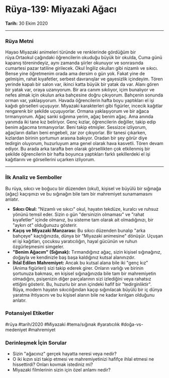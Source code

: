 # Rüya-139: Miyazaki Ağacı
**Tarih:** 30 Ekim 2020

---
### Rüya Metni

Hayao Miyazaki animeleri türünde ve renklerinde gördüğüm bir rüya.Ortaokul çağındaki öğrencilerin okuduğu büyük bir okulda, Cuma günü kapanış törenindeyiz, aynı zamanda şiirler okunuyor ve sonrasında cumartesi pazar tatiline girilecek. Okul İngiliz okulları gibi nizamlı ve sıkıcı. Bense yine öğretmenim orada ama dersim o gün yok. Fakat yine de gelmişim, rahat kıyafetler, serbest davranışlar ve gayesizlik içindeyim. Tören yerinde kapalı bir salon var, ikinci katta büyük bir yatak da var. Alanı gören bir yatak var, oraya uzanıyorum. Bir ara canım sıkılıyor, içim bunalıyor ve nefes almak için okulun arka bahçesine doğru çıkıyorum. Bahçenin sonunda orman var, yaklaşıyorum. Havada öğrencilerin hafta boyu yaptıkları el işi kağıdı görselleri uçuşuyor. Miyazaki karakterleri gibi figürler, incecik kağıtlar rengarenk bir şekilde uçuşuyorlar. Ormana yaklaşıyorum ve bir ağaca tırmanıyorum. Ağaç sanki sığınma yerim, ağaç benim ağaç. Ama anında yanımda iki tane kız beliriyor. Genç kızlar, öğrencilerin değiller, takip edip benim ağacıma tırmanıyorlar. Beni takip etmişler. Sessizce izliyorum, ağaçların dalları beni engebeli, zar zor çıkıyorlar. Bir tanesi çıkarken, kızlardan birinin şortumun arasına bakıyor. Oradan bir şey görür diye tedirgin oluyorum, huzurluyum ama genel olarak hava kasvetli. Tören devam ediyor. Bu arada arka tarafta ben olarak görsellikten çok etkilenmiş bir şekilde öğrencilerin bir hafta boyunca yaptıkları farklı şekillerdeki el işi kağıtlarını ve görsellerini uçarken izliyorum.

---
### İlk Analiz ve Semboller

Bu rüya, sıkıcı ve boğucu bir düzenden (okul), kişisel ve büyülü bir sığınağa (ağaç) kaçışınızı ve bu sığınağın bile tam bir mahremiyet sunamamasını anlatır.

* **Sıkıcı Okul:** "Nizamlı ve sıkıcı" okul, hayatın tekdüze, kuralcı ve ruhsuz yönünü temsil eder. Sizin o gün "dersinizin olmaması" ve "rahat kıyafetler" içinde olmanız, bu sisteme tam olarak ait olmadığınızı, bir "aykırı ot" olduğunuzu gösterir.
* **Kaçış ve Miyazaki Manzarası:** Bu sıkıcı düzenden bunalıp "arka bahçeye" kaçtığınızda, dünya bir "Miyazaki animesine" dönüşür. Uçuşan el işi kağıtları, çocuksu yaratıcılığın, hayal gücünün ve ruhun özgürleşmesini simgeler.
* **"Benim Ağacım" (Sığınak):** Tırmandığınız ağaç, sizin kişisel sığınağınız, doğayla ve kendinizle baş başa kaldığınız kutsal alanınızdır.
* **İhlal Edilen Mahremiyet:** Ancak bu kutsal alana bile iki "genç kız" (Anima figürleri) sizi takip ederek girer. Onların varlığı ve birinin şortunuza bakması, en kişisel sığınağınızda bile tam bir mahremiyetin olmadığını, psişenizin diğer parçalarının sizi izlediğini veya rahatsız ettiğini gösterir. Bu, huzurlu bir anın içindeki hafif bir "tedirginliktir". Rüya, modern hayatın sıkıcılığından kaçıp sığınılacak büyülü bir iç dünya yaratma ihtiyacını ve bu kişisel alanın bile ne kadar kırılgan olduğunu anlatır.

### Potansiyel Etiketler
#rüya #tarih/2020 #Miyazaki #tema/sığınak #yaratıcılık #doğa-vs-medeniyet #mahremiyet

### Derinleşmek İçin Sorular
* Sizin "ağacınız" gerçek hayatta neresi veya nedir?
* O iki kızın sizi takip etmesi ve mahremiyetinizi hafifçe ihlal etmesi ne hissettirdi? Onları kovmak istediniz mi?
* Miyazaki filmlerinin sizin için özel anlamı nedir?